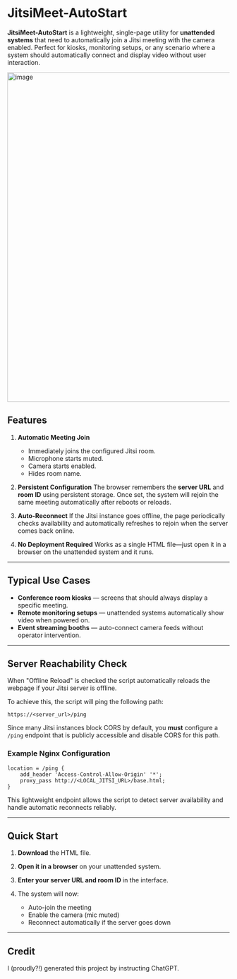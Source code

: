 # JitsiMeet-AutoStart

**JitsiMeet-AutoStart** is a lightweight, single-page utility for **unattended systems** that need to automatically join a Jitsi meeting with the camera enabled. Perfect for kiosks, monitoring setups, or any scenario where a system should automatically connect and display video without user interaction.

<img width="1110" height="748" alt="image" src="https://github.com/user-attachments/assets/5598aa55-442e-4198-ac44-99bebac4658a" />


## Features

1. **Automatic Meeting Join**
   * Immediately joins the configured Jitsi room.
   * Microphone starts muted.
   * Camera starts enabled.
   * Hides room name.

2. **Persistent Configuration**
   The browser remembers the **server URL** and **room ID** using persistent storage. Once set, the system will rejoin the same meeting automatically after reboots or reloads.

3. **Auto-Reconnect**
   If the Jitsi instance goes offline, the page periodically checks availability and automatically refreshes to rejoin when the server comes back online.

4. **No Deployment Required**
   Works as a single HTML file—just open it in a browser on the unattended system and it runs.

---

## Typical Use Cases

* **Conference room kiosks** — screens that should always display a specific meeting.
* **Remote monitoring setups** — unattended systems automatically show video when powered on.
* **Event streaming booths** — auto-connect camera feeds without operator intervention.

---

## Server Reachability Check

When "Offline Reload" is checked the script automatically reloads the webpage if your Jitsi server is offline.

To achieve this, the script will ping the following path:

```
https://<server_url>/ping
```

Since many Jitsi instances block CORS by default, you **must** configure a `/ping` endpoint that is publicly accessible and disable CORS for this path.

### Example Nginx Configuration

```nginx
location = /ping {
    add_header 'Access-Control-Allow-Origin' '*';
    proxy_pass http://<LOCAL_JITSI_URL>/base.html;
}
```

This lightweight endpoint allows the script to detect server availability and handle automatic reconnects reliably.

---

## Quick Start

1. **Download** the HTML file.
2. **Open it in a browser** on your unattended system.
3. **Enter your server URL and room ID** in the interface.
4. The system will now:

   * Auto-join the meeting
   * Enable the camera (mic muted)
   * Reconnect automatically if the server goes down

---


## Credit

I (proudly?!) generated this project by instructing ChatGPT.
